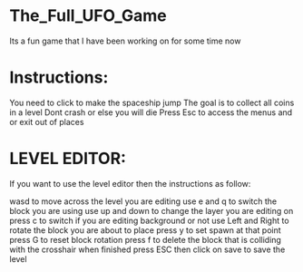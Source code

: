 # The_Full_UFO_Game
Its a fun game that I have been working on for some time now

# Instructions:

You need to click to make the spaceship jump
The goal is to collect all coins in a level
Dont crash or else you will die
Press Esc to access the menus and or exit out of places


# LEVEL EDITOR:

If you want to use the level editor then the instructions as follow:

wasd to move across the level you are editing
use e and q to switch the block you are using
use up and down to change the layer you are editing on
press c to switch if you are editing background or not
use Left and Right to rotate the block you are about to place
press y to set spawn at that point
press G to reset block rotation
press f to delete the block that is colliding with the crosshair
when finished press ESC then click on save to save the level
